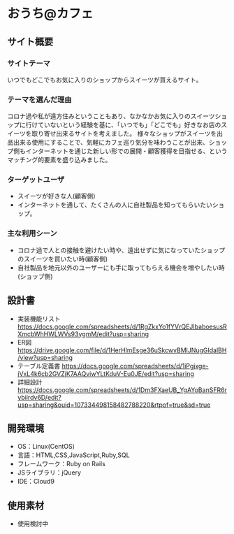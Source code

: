# おうち@カフェ

## サイト概要
### サイトテーマ
いつでもどこでもお気に入りのショップからスイーツが買えるサイト。

### テーマを選んだ理由
コロナ過や私が遠方住みということもあり、なかなかお気に入りのスイーツショップに行けていないという経験を基に、「いつでも」「どこでも」好きなお店のスイーツを取り寄せ出来るサイトを考えました。
様々なショップがスイーツを出品出来る使用にすることで、気軽にカフェ巡り気分を味わうことが出来、ショップ側もインターネットを通じた新しい形での展開・顧客獲得を目指せる、というマッチング的要素を盛り込みました。


### ターゲットユーザ
- スイーツが好きな人(顧客側)
- インターネットを通して、たくさんの人に自社製品を知ってもらいたいショップ。

### 主な利用シーン
- コロナ過で人との接触を避けたい時や、遠出せずに気になっていたショップのスイーツを買いたい時(顧客側)
- 自社製品を地元以外のユーザーにも手に取ってもらえる機会を増やしたい時(ショップ側)


## 設計書
- 実装機能リスト    https://docs.google.com/spreadsheets/d/1RgZkxYo1fYVrQEJIbaboesusRXmcbWhHWLWVs93ygmM/edit?usp=sharing
- ER図              https://drive.google.com/file/d/1HerHlmEsge36uSkcwvBMlJNugGIdalBH/view?usp=sharing
- テーブル定義書    https://docs.google.com/spreadsheets/d/1iPgjxge-jVxL4k6cb2GVZjK7AAQviwYLtKduV-Eu0JE/edit?usp=sharing
- 詳細設計          https://docs.google.com/spreadsheets/d/1Dm3FXaeUB_YgAYoBanSFR6rybiirdv6D/edit?usp=sharing&ouid=107334498158482788220&rtpof=true&sd=true

## 開発環境
- OS：Linux(CentOS)
- 言語：HTML,CSS,JavaScript,Ruby,SQL
- フレームワーク：Ruby on Rails
- JSライブラリ：jQuery
- IDE：Cloud9

## 使用素材
- 使用検討中